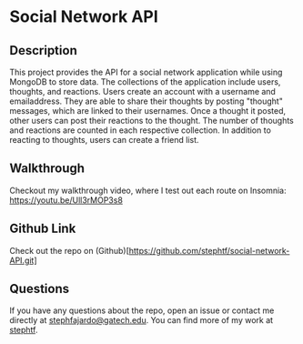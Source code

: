# Social Network API

## Description 
This project provides the API for a social network application while using MongoDB to store data. The collections of the application include users, thoughts, and reactions. Users create an account with a username and emailaddress. They are able to share their thoughts by posting "thought" messages, which are linked to their usernames. Once a thought it posted, other users can post their reactions to the thought. The number of thoughts and reactions are counted in each respective collection. In addition to reacting to thoughts, users can create a friend list. 

## Walkthrough
Checkout my walkthrough  video, where I test out each route on Insomnia: https://youtu.be/Ull3rMOP3s8

## Github Link
Check out the repo on (Github)[https://github.com/stephtf/social-network-API.git]

## Questions
If you have any questions about the repo, open an issue or contact me directly at [stephfajardo@gatech.edu](stephfajardo@gatech.edu). You can find more of my work at [stephtf](https://github.com/stephtf).